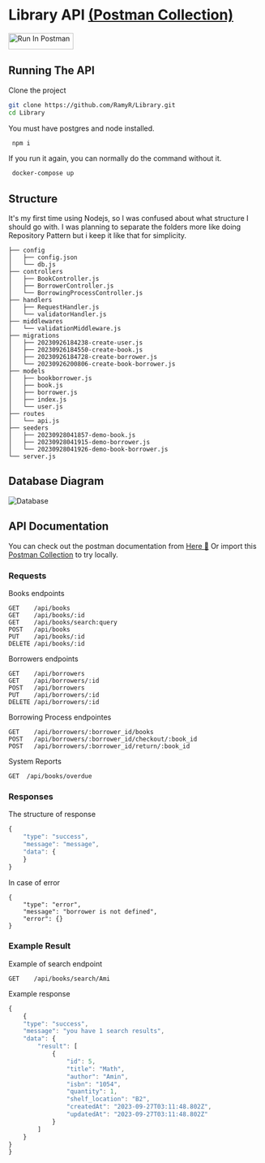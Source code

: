# Library API [(Postman Collection)](https://app.getpostman.com/run-collection/4094492-5c1c1889-78dd-48ad-a3e0-b000dd92a9de?action=collection%2Ffork&source=rip_markdown&collection-url=entityId%3D4094492-5c1c1889-78dd-48ad-a3e0-b000dd92a9de%26entityType%3Dcollection%26workspaceId%3Dc7724042-3341-4f6c-bb25-5b7de55cb01c)
[<img src="https://run.pstmn.io/button.svg" alt="Run In Postman" style="width: 128px; height: 32px;">](https://app.getpostman.com/run-collection/4094492-5c1c1889-78dd-48ad-a3e0-b000dd92a9de?action=collection%2Ffork&source=rip_markdown&collection-url=entityId%3D4094492-5c1c1889-78dd-48ad-a3e0-b000dd92a9de%26entityType%3Dcollection%26workspaceId%3Dc7724042-3341-4f6c-bb25-5b7de55cb01c)

## Running The API 

Clone the project

```bash
git clone https://github.com/RamyR/Library.git
cd Library
```
You must have postgres and node installed.

```bash
 npm i 
```

If you run it again, you can normally do the command without it.
```bash
 docker-compose up 
```

## Structure
It's my first time using Nodejs, so I was confused about what structure I should go with.
I was planning to separate the folders more like doing Repository Pattern but i keep it like that for simplicity.

```
├── config
│   ├── config.json
│   └── db.js
├── controllers
│   ├── BookController.js
│   ├── BorrowerController.js
│   └── BorrowingProcessController.js
├── handlers
│   ├── RequestHandler.js
│   └── validatorHandler.js
├── middlewares
│   └── validationMiddleware.js
├── migrations
│   ├── 20230926184238-create-user.js
│   ├── 20230926184550-create-book.js
│   ├── 20230926184728-create-borrower.js
│   └── 20230926200806-create-book-borrower.js
├── models
│   ├── bookborrower.js
│   ├── book.js
│   ├── borrower.js
│   ├── index.js
│   └── user.js
├── routes
│   └── api.js
├── seeders
│   ├── 20230928041857-demo-book.js
│   ├── 20230928041915-demo-borrower.js
│   └── 20230928041926-demo-book-borrower.js
└── server.js

```
## Database Diagram
<img  alt="Database"   src="diagram.png" draggable="false" />

## API Documentation

You can check out the postman documentation from [Here 🚀](https://documenter.getpostman.com/view/19528493/2s9YJZ458y)
Or import this [Postman Collection](https://github.com/aminyasser/library-api/blob/main/Library-API.postman_collection.json) to try locally.

### Requests
Books endpoints
```http
GET    /api/books
GET    /api/books/:id
GET    /api/books/search:query
POST   /api/books
PUT    /api/books/:id
DELETE /api/books/:id
```

Borrowers endpoints
```http
GET    /api/borrowers
GET    /api/borrowers/:id
POST   /api/borrowers
PUT    /api/borrowers/:id
DELETE /api/borrowers/:id
```

Borrowing Process endpointes

```http
GET    /api/borrowers/:borrower_id/books
POST   /api/borrowers/:borrower_id/checkout/:book_id
POST   /api/borrowers/:borrower_id/return/:book_id
```

System Reports
```http
GET  /api/books/overdue
```

### Responses

The structure of response 
```javascript
{
    "type": "success",
    "message": "message",
    "data": {
    }
}
```
In case of error
```http
{
    "type": "error",
    "message": "borrower is not defined",
    "error": {}
}
```

### Example Result
Example of search endpoint
```http
GET    /api/books/search/Ami
```
Example response
```javascript
{
    {
    "type": "success",
    "message": "you have 1 search results",
    "data": {
        "result": [
            {
                "id": 5,
                "title": "Math",
                "author": "Amin",
                "isbn": "1054",
                "quantity": 1,
                "shelf_location": "B2",
                "createdAt": "2023-09-27T03:11:48.802Z",
                "updatedAt": "2023-09-27T03:11:48.802Z"
            }
        ]
    }
}
}
```